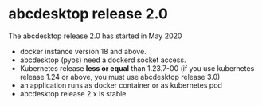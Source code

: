 # abcdesktop release 2.0

The abcdesktop release 2.0 has started in May 2020

* docker instance version 18 and above.
* abcdesktop (pyos) need a dockerd socket access.
* Kubernetes release **less or equal** than 1.23.7-00 (if you use kubernetes release 1.24 or above, you must use abcdesktop release 3.0)
* an application runs as docker container or as kubernetes pod
* abcdesktop release 2.x is stable
